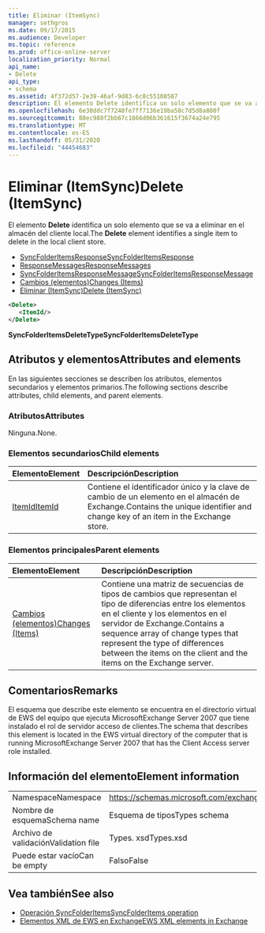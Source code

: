 ```yaml
---
title: Eliminar (ItemSync)
manager: sethgros
ms.date: 09/17/2015
ms.audience: Developer
ms.topic: reference
ms.prod: office-online-server
localization_priority: Normal
api_name:
- Delete
api_type:
- schema
ms.assetid: 4f372d57-2e39-46af-9d83-6c8c55108587
description: El elemento Delete identifica un solo elemento que se va a eliminar en el almacén del cliente local.
ms.openlocfilehash: 6e30ddc7f7248fe7ff7136e19ba58c7d5d8a800f
ms.sourcegitcommit: 88ec988f2bb67c1866d06b361615f3674a24e795
ms.translationtype: MT
ms.contentlocale: es-ES
ms.lasthandoff: 05/31/2020
ms.locfileid: "44454683"
---
```

# <a name="delete-itemsync"></a><span data-ttu-id="5a325-103">Eliminar (ItemSync)</span><span class="sxs-lookup"><span data-stu-id="5a325-103">Delete (ItemSync)</span></span>

<span data-ttu-id="5a325-104">El elemento **Delete** identifica un solo elemento que se va a eliminar en el almacén del cliente local.</span><span class="sxs-lookup"><span data-stu-id="5a325-104">The **Delete** element identifies a single item to delete in the local client store.</span></span> 
  
- [<span data-ttu-id="5a325-105">SyncFolderItemsResponse</span><span class="sxs-lookup"><span data-stu-id="5a325-105">SyncFolderItemsResponse</span></span>](syncfolderitemsresponse.md)  
- [<span data-ttu-id="5a325-106">ResponseMessages</span><span class="sxs-lookup"><span data-stu-id="5a325-106">ResponseMessages</span></span>](responsemessages.md) 
- [<span data-ttu-id="5a325-107">SyncFolderItemsResponseMessage</span><span class="sxs-lookup"><span data-stu-id="5a325-107">SyncFolderItemsResponseMessage</span></span>](syncfolderitemsresponsemessage.md)  
- [<span data-ttu-id="5a325-108">Cambios (elementos)</span><span class="sxs-lookup"><span data-stu-id="5a325-108">Changes (Items)</span></span>](changes-items.md)  
- [<span data-ttu-id="5a325-109">Eliminar (ItemSync)</span><span class="sxs-lookup"><span data-stu-id="5a325-109">Delete (ItemSync)</span></span>](delete-itemsync.md)
  
```xml
<Delete>
   <ItemId/>
</Delete>
```

<span data-ttu-id="5a325-110">**SyncFolderItemsDeleteType**</span><span class="sxs-lookup"><span data-stu-id="5a325-110">**SyncFolderItemsDeleteType**</span></span>

## <a name="attributes-and-elements"></a><span data-ttu-id="5a325-111">Atributos y elementos</span><span class="sxs-lookup"><span data-stu-id="5a325-111">Attributes and elements</span></span>

<span data-ttu-id="5a325-112">En las siguientes secciones se describen los atributos, elementos secundarios y elementos primarios.</span><span class="sxs-lookup"><span data-stu-id="5a325-112">The following sections describe attributes, child elements, and parent elements.</span></span>
  
### <a name="attributes"></a><span data-ttu-id="5a325-113">Atributos</span><span class="sxs-lookup"><span data-stu-id="5a325-113">Attributes</span></span>

<span data-ttu-id="5a325-114">Ninguna.</span><span class="sxs-lookup"><span data-stu-id="5a325-114">None.</span></span>
  
### <a name="child-elements"></a><span data-ttu-id="5a325-115">Elementos secundarios</span><span class="sxs-lookup"><span data-stu-id="5a325-115">Child elements</span></span>

|<span data-ttu-id="5a325-116">**Elemento**</span><span class="sxs-lookup"><span data-stu-id="5a325-116">**Element**</span></span>|<span data-ttu-id="5a325-117">**Descripción**</span><span class="sxs-lookup"><span data-stu-id="5a325-117">**Description**</span></span>|
|:-----|:-----|
|[<span data-ttu-id="5a325-118">ItemId</span><span class="sxs-lookup"><span data-stu-id="5a325-118">ItemId</span></span>](itemid.md) <br/> |<span data-ttu-id="5a325-119">Contiene el identificador único y la clave de cambio de un elemento en el almacén de Exchange.</span><span class="sxs-lookup"><span data-stu-id="5a325-119">Contains the unique identifier and change key of an item in the Exchange store.</span></span>  <br/> |
   
### <a name="parent-elements"></a><span data-ttu-id="5a325-120">Elementos principales</span><span class="sxs-lookup"><span data-stu-id="5a325-120">Parent elements</span></span>

|<span data-ttu-id="5a325-121">**Elemento**</span><span class="sxs-lookup"><span data-stu-id="5a325-121">**Element**</span></span>|<span data-ttu-id="5a325-122">**Descripción**</span><span class="sxs-lookup"><span data-stu-id="5a325-122">**Description**</span></span>|
|:-----|:-----|
|[<span data-ttu-id="5a325-123">Cambios (elementos)</span><span class="sxs-lookup"><span data-stu-id="5a325-123">Changes (Items)</span></span>](changes-items.md) <br/> |<span data-ttu-id="5a325-124">Contiene una matriz de secuencias de tipos de cambios que representan el tipo de diferencias entre los elementos en el cliente y los elementos en el servidor de Exchange.</span><span class="sxs-lookup"><span data-stu-id="5a325-124">Contains a sequence array of change types that represent the type of differences between the items on the client and the items on the Exchange server.</span></span>  <br/> |
   
## <a name="remarks"></a><span data-ttu-id="5a325-125">Comentarios</span><span class="sxs-lookup"><span data-stu-id="5a325-125">Remarks</span></span>

<span data-ttu-id="5a325-126">El esquema que describe este elemento se encuentra en el directorio virtual de EWS del equipo que ejecuta MicrosoftExchange Server 2007 que tiene instalado el rol de servidor acceso de clientes.</span><span class="sxs-lookup"><span data-stu-id="5a325-126">The schema that describes this element is located in the EWS virtual directory of the computer that is running MicrosoftExchange Server 2007 that has the Client Access server role installed.</span></span>
  
## <a name="element-information"></a><span data-ttu-id="5a325-127">Información del elemento</span><span class="sxs-lookup"><span data-stu-id="5a325-127">Element information</span></span>

|||
|:-----|:-----|
|<span data-ttu-id="5a325-128">Namespace</span><span class="sxs-lookup"><span data-stu-id="5a325-128">Namespace</span></span>  <br/> |https://schemas.microsoft.com/exchange/services/2006/types  <br/> |
|<span data-ttu-id="5a325-129">Nombre de esquema</span><span class="sxs-lookup"><span data-stu-id="5a325-129">Schema name</span></span>  <br/> |<span data-ttu-id="5a325-130">Esquema de tipos</span><span class="sxs-lookup"><span data-stu-id="5a325-130">Types schema</span></span>  <br/> |
|<span data-ttu-id="5a325-131">Archivo de validación</span><span class="sxs-lookup"><span data-stu-id="5a325-131">Validation file</span></span>  <br/> |<span data-ttu-id="5a325-132">Types. xsd</span><span class="sxs-lookup"><span data-stu-id="5a325-132">Types.xsd</span></span>  <br/> |
|<span data-ttu-id="5a325-133">Puede estar vacío</span><span class="sxs-lookup"><span data-stu-id="5a325-133">Can be empty</span></span>  <br/> |<span data-ttu-id="5a325-134">Falso</span><span class="sxs-lookup"><span data-stu-id="5a325-134">False</span></span>  <br/> |
   
## <a name="see-also"></a><span data-ttu-id="5a325-135">Vea también</span><span class="sxs-lookup"><span data-stu-id="5a325-135">See also</span></span>

- [<span data-ttu-id="5a325-136">Operación SyncFolderItems</span><span class="sxs-lookup"><span data-stu-id="5a325-136">SyncFolderItems operation</span></span>](syncfolderitems-operation.md)
- [<span data-ttu-id="5a325-137">Elementos XML de EWS en Exchange</span><span class="sxs-lookup"><span data-stu-id="5a325-137">EWS XML elements in Exchange</span></span>](ews-xml-elements-in-exchange.md)

